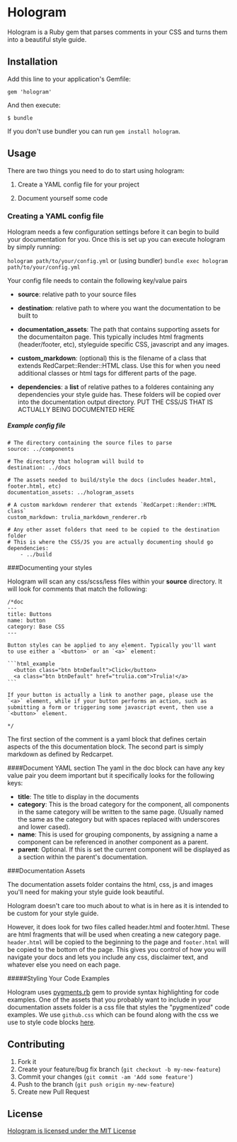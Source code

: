 # Hologram

Hologram is a Ruby gem that parses comments in your CSS and turns them into a beautiful style guide.

## Installation

Add this line to your application's Gemfile:

    gem 'hologram'

And then execute:

    $ bundle
    
If you don't use bundler you can run `gem install hologram`.

## Usage

There are two things you need to do to start using hologram:

1. Create a YAML config file for your project

2. Document yourself some code
 
### Creating a YAML config file

Hologram needs a few configuration settings before it can begin to build
your documentation for you. Once this is set up you can execute hologram by 
simply running:

`hologram path/to/your/config.yml` or (using bundler) `bundle exec hologram path/to/your/config.yml`

Your config file needs to contain the following key/value pairs

* **source**: relative path to your source files

* **destination**: relative path to where you want the documentation to be
  built to

* **documentation_assets**: The path that contains supporting assets for
  the documentaiton page. This typically includes html fragments (header/footer, etc),
  styleguide specific CSS, javascript and any images.

* **custom_markdown**: (optional) this is the filename of a class that extends 
  RedCarpet::Render::HTML class. Use this for when you need
  additional classes or html tags for different parts of the page.

* **dependencies**: a **list** of relative pathes to a folderes containing any dependencies your style guide has.
These folders will be copied over into the documentation output directory. 
PUT THE CSS/JS THAT IS ACTUALLY BEING DOCUMENTED HERE

##### Example config file

    # The directory containing the source files to parse
    source: ../components

    # The directory that hologram will build to
    destination: ../docs

    # The assets needed to build/style the docs (includes header.html, footer.html, etc)
    documentation_assets: ../hologram_assets
    
    # A custom markdown renderer that extends `RedCarpet::Render::HTML class`
    custom_markdown: trulia_markdown_renderer.rb

    # Any other asset folders that need to be copied to the destination folder
    # This is where the CSS/JS you are actually documenting should go
    dependencies:
        - ../build



###Documenting your styles

Hologram will scan any css/scss/less files within your **source** directory. 
It will look for comments that match the following:

    /*doc
    --- 
    title: Buttons 
    name: button 
    category: Base CSS 
    ---

    Button styles can be applied to any element. Typically you'll want
    to use either a `<button>` or an `<a>` element:

    ```html_example 
      <button class="btn btnDefault">Click</button>
      <a class="btn btnDefault" href="trulia.com">Trulia!</a> 
    ```
    
    If your button is actually a link to another page, please use the
    `<a>` element, while if your button performs an action, such as
    submitting a form or triggering some javascript event, then use a
    `<button>` element.

    */

The first section of the comment is a yaml block that defines certain
aspects of the this documentation block. The second part is simply
markdown as defined by Redcarpet. 

####Document YAML section
The yaml in the doc block can have any key value pair you deem important
but it specifically looks for the following keys:

* **title**: The title to display in the documents
* **category**: This is the broad category for the component, all
  components in the same category will be written to the same page.
  (Usually named the same as the category but with spaces replaced with
  underscores and lower cased).
* **name**: This is used for grouping components, by assigning
  a name a component can be referenced in another component as a parent.
* **parent**: Optional. If this is set the current component will be
  displayed as a section within the parent's documentation.


###Documentation Assets

The documentation assets folder contains the html, css, js and images
you'll need for making your style guide look beautiful. 

Hologram doesn't care too much about to what is in here as it is intended 
to be custom for your style guide. 

However, it does look for two files called header.html and footer.html. 
These are html fragments that will be used when creating a new category page. 
`header.html` will be copied to the beginning to the page and `footer.html`
will be copied to the bottom of the page. This gives you control of how you 
will navigate your docs and lets you include any css, disclaimer text, and 
whatever else you need on each page.

#####Styling Your Code Examples

Hologram uses [pygments.rb](https://github.com/tmm1/pygments.rb) gem to provide 
syntax highlighting for code examples. One of the assets that you probably want
to include in your documentation assets folder is a css file that styles the
"pygmentized" code examples. We use `github.css` which can be found along with the
css we use to style code blocks [here](https://github.com/trulia/hologram-example/tree/gh-pages/hologram_assets/doc_assets/css).

## Contributing

1. Fork it
2. Create your feature/bug fix branch (`git checkout -b my-new-feature`)
3. Commit your changes (`git commit -am 'Add some feature'`)
4. Push to the branch (`git push origin my-new-feature`)
5. Create new Pull Request


## License
[Hologram is licensed under the MIT License](https://github.com/trulia/hologram/blob/master/LICENSE.txt)


